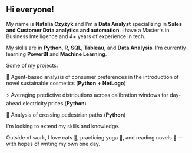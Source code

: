 ## Hi everyone!

My name is **Natalia Czyżyk** and I'm a **Data Analyst** specializing in **Sales and Customer Data analytics and automation**. I have a Master's in Business Intelligence and 4+ years of experience in tech.

My skills are in **Python**, **R**, **SQL**, **Tableau**, and **Data Analysis**. I'm currently learning **PowerBI** and **Machine Learning**.

Some of my projects:

🌱 Agent-based analysis of consumer preferences in the introduction of novel sustainable cosmetics (**Python** **+** **NetLogo**)

⚡  Averaging predictive distributions across calibration windows for day-ahead electricity prices (**Python**)

🚶 Analysis of crossing pedestrian paths (**Python**)

I'm looking to extend my skills and knowledge.

Outside of work, I love cats 🐾, practicing yoga 🧘, and reading novels 📖 — with hopes of writing my own one day.
